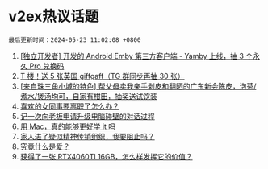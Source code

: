 # v2ex热议话题

`最后更新时间：2024-05-23 11:02:08 +0800`

1. [[独立开发者] 开发的 Android Emby 第三方客户端 - Yamby 上线，抽 3 个永久 Pro 兑换码](https://www.v2ex.com/t/1042928)
1. [T 楼！送 5 张英国 giffgaff（TG 群同步再抽 30 张）](https://www.v2ex.com/t/1042918)
1. [[来自珠三角小城的特色] 帮父母卖我亲手剥皮和翻晒的广东新会陈皮，泡茶/煮水/煲汤均可，自家有柑田，抽奖送试饮装](https://www.v2ex.com/t/1042876)
1. [喜欢的女同事要离职了怎么办？](https://www.v2ex.com/t/1043099)
1. [记一次向老板申请升级电脑碰壁的对话过程](https://www.v2ex.com/t/1042913)
1. [用 Mac，真的能够更好学 it 吗](https://www.v2ex.com/t/1042944)
1. [家人进了疑似精神传销组织，我要阻止吗？](https://www.v2ex.com/t/1042875)
1. [究竟什么是爱？](https://www.v2ex.com/t/1043051)
1. [获得了一张 RTX4060TI 16GB，怎么样发挥它的价值？](https://www.v2ex.com/t/1042924)


